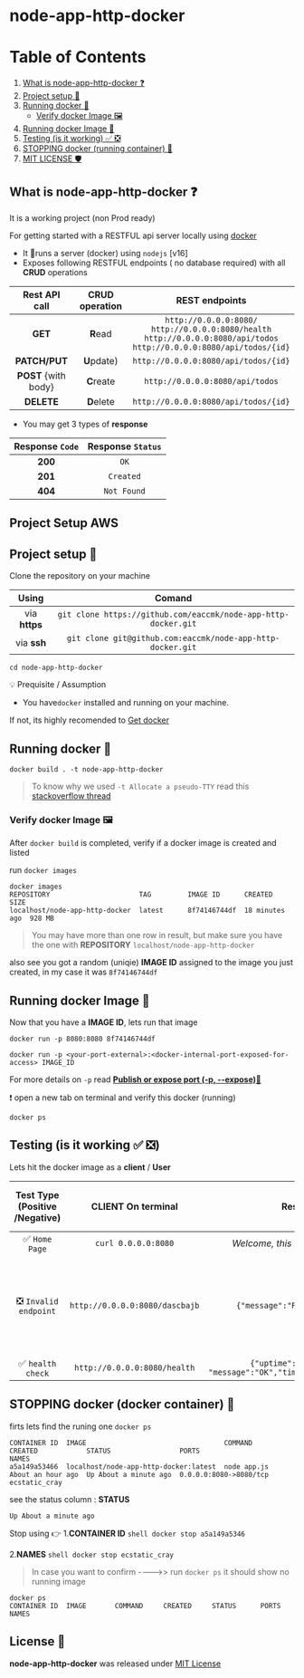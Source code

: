 # node-app-http-docker

# Table of Contents


1. [What is node-app-http-docker ❓](#what-is-node-app-http-docker-)
2. [Project setup 💼](#project-setup-)
3. [Running docker 🐋](#running-docker-)
   * [Verify docker Image 🖼️](#verify-docker-image-) 
4. [Running docker Image 🎽](#running-docker-image-)
5. [Testing (is it working) ✅ ❎](#testing-is-it-working-)
6. [STOPPING docker (running container) 🛑](#stopping-docker-docker-container-)
7. [MIT LICENSE 🛡️ ](#license-)


## What is node-app-http-docker ❓

It is a working project (non Prod ready)

For getting started with a RESTFUL api server locally using [docker](https://docs.docker.com/)

- It 🏃runs a server (docker) using `nodejs` [v16] 
- Exposes following  RESTFUL endpoints ( no database required) with all **CRUD** operations

|**Rest API** call          | **CRUD** operation | REST endpoints|
|:----:                 |:----:           |:----:|
|**GET**                | **R**ead        | `http://0.0.0.0:8080/` <br /> `http://0.0.0.0:8080/health`  <br /> `http://0.0.0.0:8080/api/todos`  <br /> `http://0.0.0.0:8080/api/todos/{id}`|
|**PATCH/PUT**          | **U**pdate)     | `http://0.0.0.0:8080/api/todos/{id}`|
|**POST** {with body}   | **C**reate      | `http://0.0.0.0:8080/api/todos`|
|**DELETE**             | **D**elete      | `http://0.0.0.0:8080/api/todos/{id}` |

 
 - You may get 3 types of **response**
 
  |Response `Code`  | Response `Status` |
  |:---------------:|:-----------------:|
  |     **200**     |       `OK`        |
  |     **201**     |     `Created`     |
  |     **404**     |    `Not Found`    |
  

## Project Setup AWS



## Project setup 💼

Clone the repository on your machine

|**Using** | **Comand** |
|:---:|:---:|
|via **https**|```git clone https://github.com/eaccmk/node-app-http-docker.git``` |
|via **ssh**|```git clone git@github.com:eaccmk/node-app-http-docker.git``` |

```shell
cd node-app-http-docker
```


💡 Prequisite / Assumption
- You have`docker` installed and running on your machine.

If not, its highly recomended to [Get docker](https://docs.docker.com/get-docker/)


## Running docker 🐋

```
docker build . -t node-app-http-docker
```

> To know why we used `-t Allocate a pseudo-TTY` read this [stackoverflow thread](https://stackoverflow.com/a/40026942)

### Verify docker Image 🖼️

After `docker build` is completed, verify if a docker image is created and listed

run `docker images`

```shell
docker images
REPOSITORY                      TAG         IMAGE ID      CREATED         SIZE
localhost/node-app-http-docker  latest      8f74146744df  18 minutes ago  928 MB
```
 > You may have more than one row in result, but make sure you have the one with  **REPOSITORY** `localhost/node-app-http-docker`

also see you got a random (uniqie) **IMAGE ID** assigned to the image you just created, in my case it was `8f74146744df`

## Running docker Image 🎽

Now that you have a **IMAGE ID**, lets run that image


```shell
docker run -p 8080:8080 8f74146744df
```

`docker run -p <your-port-external>:<docker-internal-port-exposed-for-access> IMAGE_ID`

For more details on `-p`  read [**Publish or expose port (-p, --expose)**🔗](https://docs.docker.com/engine/reference/commandline/run/#publish-or-expose-port--p---expose) 

❗ open a new tab on terminal and verify this docker (running)

```shell
docker ps
```

## Testing (is it working ✅ ❎)

Lets hit the docker image as a **client** / **User** 

|Test Type (Positive /Negative) |**CLIENT** On terminal | Response | **SERVER** (if Docker running with logs) | 
|:----:|:---:|:---:|:---:|
|✅ `Home Page` |`curl 0.0.0.0:8080`| *Welcome, this is your Home page* | `CalledGET : /`|
|❎ `Invalid endpoint`|`http://0.0.0.0:8080/dascbajb` |`{"message":"Route not found"}`|`CalledGET : /dascbajb`  <br /> This endpoint is not implemented / unavailable at the moment !!|
| ✅ `health check` | `http://0.0.0.0:8080/health` |`{"uptime":29.560686169,` <br /> `"message":"OK","timestamp":1644057630652}`|`CalledGET : /health`|



## STOPPING docker (docker container) 🛑

firts lets find the  runing one
`docker ps`

```shell
CONTAINER ID  IMAGE                                  COMMAND      CREATED            STATUS                 PORTS                   NAMES
a5a149a53466  localhost/node-app-http-docker:latest  node app.js  About an hour ago  Up About a minute ago  0.0.0.0:8080->8080/tcp  ecstatic_cray
```

see the status column : **STATUS**
```
Up About a minute ago
```

Stop using 👉 
1.**CONTAINER ID** 
    ```shell
    docker stop a5a149a5346
    ```
    
2.**NAMES** 
    ```shell
    docker stop ecstatic_cray
    ```

> In case you want to confirm ---->> run `docker ps` it should show no running image 

```shell
docker ps
CONTAINER ID  IMAGE       COMMAND     CREATED     STATUS      PORTS       NAMES
```


## License 🔰

**node-app-http-docker** was released under [MIT License](LICENSE)


